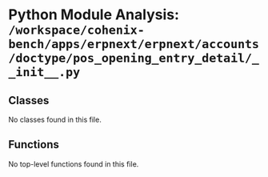 # Python Module Analysis: `/workspace/cohenix-bench/apps/erpnext/erpnext/accounts/doctype/pos_opening_entry_detail/__init__.py`

## Classes

No classes found in this file.


## Functions

No top-level functions found in this file.
